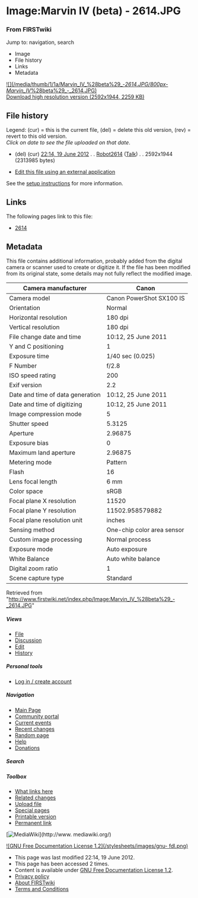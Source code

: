 

# Image:Marvin IV (beta) - 2614.JPG

### From FIRSTwiki

Jump to: navigation, search

  * Image
  * File history
  * Links
  * Metadata

[![](/media/thumb/1/1a/Marvin_IV_%28beta%29_-_2614.JPG/800px-
Marvin_IV_%28beta%29_-_2614.JPG)](/media/1/1a/Marvin_IV_%28beta%29_-_2614.JPG)  
[Download high resolution version (2592x1944, 2259
KB)](/media/1/1a/Marvin_IV_%28beta%29_-_2614.JPG)

## File history

Legend: (cur) = this is the current file, (del) = delete this old version,
(rev) = revert to this old version.  
_Click on date to see the file uploaded on that date_.

  * (del) (cur) [22:14, 19 June 2012](/media/1/1a/Marvin_IV_%28beta%29_-_2614.JPG "/media/1/1a/Marvin IV \(beta\) - 2614.JPG" ) . . [Robot2614](/index.php?title=User:Robot2614&action=edit "User:Robot2614" ) ([Talk](/index.php/User_talk:Robot2614 "User talk:Robot2614" )) . . 2592x1944 (2313985 bytes)
  

  * [Edit this file using an external application](/index.php?title=Image:Marvin_IV_%28beta%29_-_2614.JPG&action=edit&externaledit=true&mode=file "Image:Marvin IV \(beta\) - 2614.JPG" )

See the [setup
instructions](http://meta.wikimedia.org/wiki/Help:External_editors
"http://meta.wikimedia.org/wiki/Help:External_editors" ) for more information.

## Links

The following pages link to this file:

  * [2614](/index.php/2614 "2614" )

## Metadata

This file contains additional information, probably added from the digital
camera or scanner used to create or digitize it. If the file has been modified
from its original state, some details may not fully reflect the modified
image.

Camera manufacturer |  Canon  
---|---  
Camera model |  Canon PowerShot SX100 IS  
Orientation |  Normal  
Horizontal resolution |  180 dpi  
Vertical resolution |  180 dpi  
File change date and time |  10:12, 25 June 2011  
Y and C positioning |  1  
Exposure time |  1/40 sec (0.025)  
F Number |  f/2.8  
ISO speed rating |  200  
Exif version |  2.2  
Date and time of data generation |  10:12, 25 June 2011  
Date and time of digitizing |  10:12, 25 June 2011  
Image compression mode |  5  
Shutter speed |  5.3125  
Aperture |  2.96875  
Exposure bias |  0  
Maximum land aperture |  2.96875  
Metering mode |  Pattern  
Flash |  16  
Lens focal length |  6 mm  
Color space |  sRGB  
Focal plane X resolution |  11520  
Focal plane Y resolution |  11502.958579882  
Focal plane resolution unit |  inches  
Sensing method |  One-chip color area sensor  
Custom image processing |  Normal process  
Exposure mode |  Auto exposure  
White Balance |  Auto white balance  
Digital zoom ratio |  1  
Scene capture type |  Standard  
  
Retrieved from
"<http://www.firstwiki.net/index.php/Image:Marvin_IV_%28beta%29_-_2614.JPG>"

##### Views

  * [File](/index.php/Image:Marvin_IV_%28beta%29_-_2614.JPG)
  * [Discussion](/index.php?title=Image_talk:Marvin_IV_%28beta%29_-_2614.JPG&action=edit)
  * [Edit](/index.php?title=Image:Marvin_IV_%28beta%29_-_2614.JPG&action=edit)
  * [History](/index.php?title=Image:Marvin_IV_%28beta%29_-_2614.JPG&action=history)

##### Personal tools

  * [Log in / create account](/index.php?title=Special:Userlogin&returnto=Image:Marvin_IV_\(beta\)_-_2614.JPG)

[](/index.php/Main_Page "Main Page" )

##### Navigation

  * [Main Page](/index.php/Main_Page)
  * [Community portal](/index.php/FIRSTwiki:Community_portal)
  * [Current events](/index.php/Current_events)
  * [Recent changes](/index.php/Special:Recentchanges)
  * [Random page](/index.php/Special:Random)
  * [Help](/index.php/FIRSTwiki:Help)
  * [Donations](/index.php/FIRSTwiki:Site_support)

##### Search



##### Toolbox

  * [What links here](/index.php/Special:Whatlinkshere/Image:Marvin_IV_%28beta%29_-_2614.JPG)
  * [Related changes](/index.php/Special:Recentchangeslinked/Image:Marvin_IV_%28beta%29_-_2614.JPG)
  * [Upload file](/index.php/Special:Upload)
  * [Special pages](/index.php/Special:Specialpages)
  * [Printable version](/index.php?title=Image:Marvin_IV_%28beta%29_-_2614.JPG&printable=yes)
  * [Permanent link](/index.php?title=Image:Marvin_IV_%28beta%29_-_2614.JPG&oldid=154023)

[![MediaWiki](/skins/common/images/poweredby_mediawiki_88x31.png)](http://www.
mediawiki.org/)

[![GNU Free Documentation License 1.2](/stylesheets/images/gnu-
fdl.png)](http://www.gnu.org/copyleft/fdl.html)

  * This page was last modified 22:14, 19 June 2012.
  * This page has been accessed 2 times.
  * Content is available under [GNU Free Documentation License 1.2](http://www.gnu.org/copyleft/fdl.html "http://www.gnu.org/copyleft/fdl.html" ).
  * [Privacy policy](/index.php/FIRSTwiki:Privacy_policy "FIRSTwiki:Privacy policy" )
  * [About FIRSTwiki](/index.php/FIRSTwiki:About "FIRSTwiki:About" )
  * [Terms and Conditions](/index.php/FIRSTwiki:Terms_and_conditions "FIRSTwiki:Terms and conditions" )

